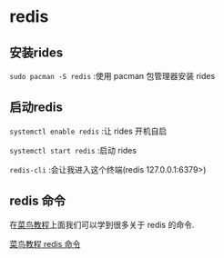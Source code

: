 # redis

## 安装rides

`sudo pacman -S redis` :使用 pacman 包管理器安装 rides

## 启动redis

`systemctl enable redis` :让 rides 开机自启

`systemctl start redis` :启动 rides

`redis-cli` :会让我进入这个终端(redis 127.0.0.1:6379>)

## redis 命令

在[菜鸟教程](https://www.runoob.com/)上面我们可以学到很多关于 redis 的命令.

[菜鸟教程 redis 命令](https://www.runoob.com/redis/redis-commands.html)
